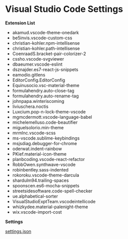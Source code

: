 # Visual Studio Code Settings

**Extension List**




* akamud.vscode-theme-onedark
* be5invis.vscode-custom-css
* christian-kohler.npm-intellisense
* christian-kohler.path-intellisense
* CoenraadS.bracket-pair-colorizer-2
* cssho.vscode-svgviewer
* dbaeumer.vscode-eslint
* dsznajder.es7-react-js-snippets
* eamodio.gitlens
* EditorConfig.EditorConfig
* Equinusocio.vsc-material-theme
* formulahendry.auto-close-tag
* formulahendry.auto-rename-tag
* johnpapa.winteriscoming
* liviuschera.noctis
* Luxcium.pop-n-lock-theme-vscode
* mgmcdermott.vscode-language-babel
* michelemelluso.code-beautifier
* miguelsolorio.min-theme
* mrmlnc.vscode-scss
* ms-vscode.sublime-keybindings
* msjsdiag.debugger-for-chrome
* oderwat.indent-rainbow
* PKief.material-icon-theme
* planbcoding.vscode-react-refactor
* RobbOwen.synthwave-vscode
* robinbentley.sass-indented
* rokoroku.vscode-theme-darcula
* shardulm94.trailing-spaces
* spoonscen.es6-mocha-snippets
* streetsidesoftware.code-spell-checker
* ue.alphabetical-sorter
* VisualStudioExptTeam.vscodeintellicode
* whizkydee.material-palenight-theme
* wix.vscode-import-cost


**Settings**

[settings.json](./settings.json)

